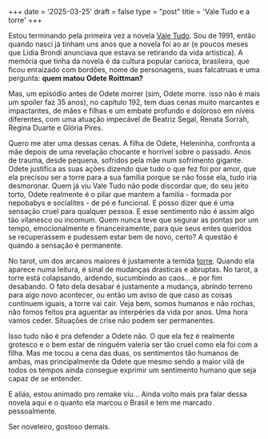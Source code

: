 +++
date = '2025-03-25'
draft = false
type = "post"
title = 'Vale Tudo e a torre'
+++

Estou terminando pela primeira vez a novela [Vale Tudo](https://memoriaglobo.globo.com/entretenimento/novelas/vale-tudo/). Sou de 1991, então quando nasci já tinham uns anos que a novela foi ao ar (e poucos meses que Lidia Brondi anunciava que estava se retirando da vida artistica). A memória que tinha da novela é da cultura popular carioca, brasileira, que ficou enraizado com bordões, nome de personagens, suas falcatruas e uma pergunta: **quem matou Odete Roittman?**

Mas, um episódio antes de Odete morrer (sim, Odete morre. isso não é mais um spoiler faz 35 anos), no capítulo 192, tem duas cenas muito marcantes e impactantes, de mães e filhas e um embate profundo e doloroso em níveis diferentes, com uma atuação impecável de Beatriz Segal, Renata Sorrah, Regina Duarte e Glória Pires. 

Quero me ater uma dessas cenas. A filha de Odete, Heleninha, confronta a mãe depois de uma revelação chocante e horrível sobre o passado. Anos de trauma, desde pequena, sofridos pela mãe num sofrimento gigante. Odete justifica as suas ações dizendo que tudo o que fez foi por amor, que ela precisou ser a torre para a sua família porque se não fosse ela, tudo iria desmoronar. Quem já viu Vale Tudo não pode discordar que, do seu jeito torto, Odete realmente é o pilar que mantem a familia - formada por nepobabys e socialites - de pé e funcional. E posso dizer que é uma sensação cruel para qualquer pessoa. E esse sentimento não é assim algo tão vilanesco ou incomum. Quem nunca teve que segurar as pontas por um tempo, emocionalmente e financeiramente, para que seus entes queridos se recuperassem e pudessem estar bem de novo, certo? A questão é quando a sensação é permanente.

No tarot, um dos arcanos maiores é justamente a temida [torre](https://www.astrolink.com.br/tarot/a-torre). Quando ela aparece numa leitura, é sinal de mudanças drasticas e abruptas. No tarot, a torre está colapsando, ardendo, sucumbindo ao caos... e por fim desabando. O fato dela desabar é justamente a mudança, abrindo terreno para algo novo acontecer, ou então um aviso de que caso as coisas continuem iguais, a torre vai cair. Veja bem, somos humanos e não rochas, não fomos feitos pra aguentar as interpéries da vida por anos. Uma hora vamos ceder. Situações de crise não podem ser permanentes.

Isso tudo não é pra defender a Odete não. O que ela fez é realmente grotesco e o bem estar de ninguém valeria ser tão cruel como ela foi com a filha. Mas me tocou a cena das duas, os sentimentos tão humanos de ambas, mas principalmente da Odete que mesmo sendo a maior vilã de todos os tempos ainda consegue exprimir um sentimento humano que seja capaz de se entender.

E aliás, estou animado pro remake viu... Ainda volto mais pra falar dessa novela aqui e o quanto ela marcou o Brasil e tem me marcado pessoalmente. 

Ser noveleiro, gostoso demais.